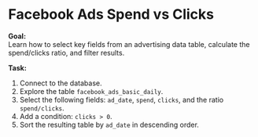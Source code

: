 # Facebook Ads Spend vs Clicks

**Goal:**  
Learn how to select key fields from an advertising data table, calculate the spend/clicks ratio, and filter results.

**Task:**  
1. Connect to the database.  
2. Explore the table `facebook_ads_basic_daily`.  
3. Select the following fields: `ad_date`, `spend`, `clicks`, and the ratio `spend/clicks`.  
4. Add a condition: `clicks > 0`.  
5. Sort the resulting table by `ad_date` in descending order.  
